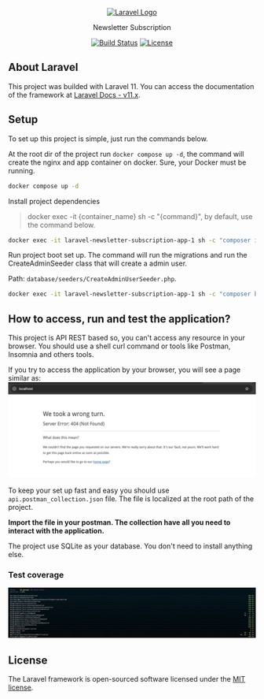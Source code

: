 <p align="center">
<a href="https://laravel.com" target="_blank">
<img src="https://raw.githubusercontent.com/laravel/art/master/logo-lockup/5%20SVG/2%20CMYK/1%20Full%20Color/laravel-logolockup-cmyk-red.svg" width="300" alt="Laravel Logo">
</a>
</p>
<p align="center">
Newsletter Subscription
</p>
<p align="center">
<a href="https://github.com/laravel/framework/actions"><img src="https://github.com/laravel/framework/workflows/tests/badge.svg" alt="Build Status"></a>
<a href="https://packagist.org/packages/laravel/framework"><img src="https://img.shields.io/packagist/l/laravel/framework" alt="License"></a>
</p>

## About Laravel

This project was builded with Laravel 11. You can access the documentation of the framework at <a href="https://laravel.com/docs/11.x" target="_blank">Laravel Docs - v11.x</a>.

## Setup
To set up this project is simple, just run the commands below.

At the root dir of the project run `docker compose up -d`, the command will create the nginx and app container on docker. Sure, your Docker must be running.
```sh
docker compose up -d
```

Install project dependencies
> docker exec -it {container_name} sh -c "{command}", by default, use the command below.
```sh
docker exec -it laravel-newsletter-subscription-app-1 sh -c "composer install"
```

Run project boot set up. The command will run the migrations and run the CreateAdminSeeder class that will create a admin user.

Path: `database/seeders/CreateAdminUserSeeder.php`.

```sh
docker exec -it laravel-newsletter-subscription-app-1 sh -c "composer boot-project"
```

## How to access, run and test the application?
This project is API REST based so, you can't access any resource in your browser. You should use a shell curl command or tools like Postman, Insomnia and others tools.

If you try to access the application by your browser, you will see a page similar as:
<img src=".github/assets/404-error.png" />

To keep your set up fast and easy you should use `api.postman_collection.json` file. The file is localized at the root path of the project.

**Import the file in your postman. The collection have all you need to interact with the application.**

The project use SQLite as your database. You don't need to install anything else.

### Test coverage
<img src=".github/assets/coverage.png" />

## License

The Laravel framework is open-sourced software licensed under the [MIT license](https://opensource.org/licenses/MIT).
